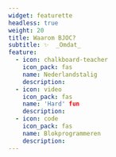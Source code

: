 ```yaml
---
widget: featurette
headless: true
weight: 20
title: Waarom BJOC?
subtitle: ✨  _Omdat_
feature:
  - icon: chalkboard-teacher
    icon_pack: fas
    name: Nederlandstalig
    description:
  - icon: video
    icon_pack: fas
    name: 'Hard' fun
    description:
  - icon: code
    icon_pack: fas
    name: Blokprogrammeren
    description:
---
```


